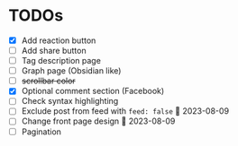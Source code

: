 
# TODOs
- [x] Add reaction button
- [ ] Add share button 
- [ ] Tag description page
- [ ] Graph page (Obsidian like)
- [ ] ~~scrollbar color~~
- [x] Optional comment section (Facebook)
- [ ] Check syntax highlighting
- [ ] Exclude post from feed with `feed: false` 📅 2023-08-09
- [ ] Change front page design 📅 2023-08-09 
- [ ] Pagination
